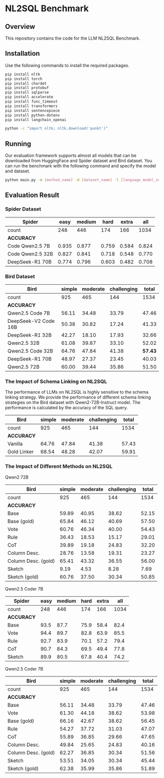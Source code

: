 # NL2SQL Benchmark

## Overview

This repository contains the code for the LLM NL2SQL Benchmark. 

## Installation

Use the following commands to install the required packages.

```sh
pip install nltk
pip install torch
pip install chardet
pip install protobuf
pip install sqlparse
pip install accelerate
pip install func_timeout
pip install transformers
pip install sentencepiece
pip install python-dotenv
pip install langchain_openai

python -c "import nltk; nltk.download('punkt')"
```

## Running

Our evaluation framework supports almost all models that can be downloaded from HuggingFace and Spider dataset and Bird dataset. You can run the benchmark with the following command and specify the model and dataset.

```sh
python main.py -m [method_name] -d [dataset_name] -l [language_model_name] -s [schema_linking_strategy]
```

## Evaluation Result

### Spider Dataset


| **Spider**           | easy | medium | hard | extra | all |
|----------------------|------|--------|------|-------|-----|
| count                | 248  | 446    | 174  | 166   | 1034|
| **ACCURACY**         |      |        |      |       |     |
| Code Qwen2.5 7B      | 0.935| 0.877  | 0.759| 0.584 |0.824|
| Code Qwen2.5 32B     | 0.827| 0.841  | 0.718| 0.548 |0.770|
| DeepSeek-R1 70B      | 0.774| 0.796  | 0.603| 0.482 |0.708|

### Bird Dataset

| **Bird**             | simple | moderate | challenging | total |
|----------------------|--------|----------|-------------|-------|
| count                | 925    | 465      | 144         | 1534  |
| **ACCURACY**         |        |          |             |       |
| Qwen2.5 Code 7B      | 56.11  | 34.48    | 33.79       | 47.46 |
| DeepSeek-V2 Code 16B | 50.38  | 30.82    | 17.24       | 41.33 |
| DeepSeek-R1 32B      | 42.27  | 18.10    | 17.93       | 32.66 |
| Qwen2.5 32B          | 61.08  | 39.87    | 33.10       | 52.02 |
| Qwen2.5 Code 32B     | 64.76  | 47.84    | 41.38       | **57.43** |
| DeepSeek-R1 70B      | 48.97  | 27.37    | 23.45       | 40.03 |
| Qwen2.5 72B          | 60.00  | 39.44    | 35.86       | 51.50 |

### The Impact of Schema Linking on NL2SQL

The performance of LLMs on NL2SQL is highly sensitive to the schema linking strategy. We provide the performance of different schema linking strategies on the Bird dataset with Qwen2-72B-Instruct model. The performance is calculated by the accuracy of the SQL query.

| **Bird**                 | simple | moderate | challenging | total |
|--------------------------|--------|----------|-------------|-------|
| count                    | 925    | 465      | 144         | 1534  |
| **ACCURACY**             |        |          |             |       |
| Vanilla                  | 64.76  | 47.84    | 41.38       | 57.43 |
| Gold Linker              | 68.54  | 48.28    | 42.07       | 59.91 |

### The Impact of Different Methods on NL2SQL

Qwen2 72B

| **Bird**             | simple | moderate | challenging | total |
|----------------------|--------|----------|-------------|-------|
| count                | 925    | 465      | 144         | 1534  |
| **ACCURACY**         |        |          |             |       |
| Base                 | 59.89  | 40.95    | 38.62       | 52.15 |
| Base (gold)          | 65.84  | 46.12    | 40.69       | 57.50 |
| Vote                 | 60.76  | 46.34    | 40.00       | 54.43 |
| Rule                 | 36.43  | 18.53    | 15.17       | 29.01 |
| CoT                  | 39.89  | 19.18    | 24.83       | 32.20 |
| Column Desc.         | 28.76  | 13.58    | 19.31       | 23.27 |
| Column Desc. (gold)  | 65.41  | 43.32    | 36.55       | 56.00 |
| Sketch               | 9.19   | 4.53     | 8.28        | 7.69  |
| Sketch (gold)        | 60.76  | 37.50    | 30.34       | 50.85 |

Qwen2.5 Coder 7B

| **Spider**           | easy | medium | hard | extra | all |
|----------------------|------|--------|------|-------|-----|
| count                | 248  | 446    | 174  | 166   | 1034|
| **ACCURACY**         |      |        |      |       |     |
| Base                 | 93.5 |  87.7  | 75.9 | 58.4  | 82.4|
| Vote                 | 94.4 |  89.7  | 82.8 | 63.9  | 85.5|
| Rule                 | 92.7 |  83.9  | 70.1 | 57.2  | 79.4|
| CoT                  | 90.7 |  84.3  | 69.5 | 49.4  | 77.8|
| Sketch               | 89.9 |  80.5  | 67.8 | 40.4  | 74.2|

Qwen2.5 Coder 7B

| **Bird**             | simple | moderate | challenging | total |
|----------------------|--------|----------|-------------|-------|
| count                | 925    | 465      | 144         | 1534  |
| **ACCURACY**         |        |          |             |       |
| Base                 | 56.11  | 34.48    | 33.79       | 47.46 |
| Vote                 | 61.30  | 44.18    | 38.62       | 53.98 |
| Base (gold)          | 66.16  | 42.67    | 38.62       | 56.45 |
| Rule                 | 54.27  | 37.72    | 31.03       | 47.07 |
| CoT                  | 55.89  | 36.85    | 29.66       | 47.65 |
| Column Desc.         | 49.84  | 25.65    | 24.83       | 40.16 |
| Column Desc. (gold)  | 62.27  | 36.85    | 30.34       | 51.56 |
| Sketch               | 53.51  | 34.05    | 30.34       | 45.44 |
| Sketch (gold)        | 62.38  | 35.99    | 35.86       | 51.89 |
